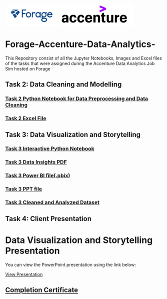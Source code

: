 <p>
<img src="https://github.com/ADVAIT135/Forage-Accenture-Data-Analytics-/blob/b347a00cfcdcfb13ea8245d2cc6b8a4889a9329e/Forage%20Logo.PNG?raw=True" alt="Forage" >
<img src="https://github.com/ADVAIT135/Forage-Accenture-Data-Analytics-/blob/b347a00cfcdcfb13ea8245d2cc6b8a4889a9329e/Accenture%20Logo.PNG?raw=true" alt="Accenture" >
</p>

# Forage-Accenture-Data-Analytics-
This Repository consist of all the Jupyter Notebooks, Images and Excel files of the tasks that were assigned during the Accenture Data Analytics Job Sim hosted on Forage

## Task 2: Data Cleaning and Modelling
### [Task 2 Python Notebook for Data Preprocessing and Data Cleaning](https://github.com/mahe115/Accenture-Data-Analytics/blob/main/Stage%201_Data%20Cleaning%20and%20Modelling/Data%20Cleaning%20and%20Modelling.ipynb)

### [Task 2 Excel File](https://view.officeapps.live.com/op/view.aspx?src=https%3A%2F%2Fraw.githubusercontent.com%2Fmahe115%2FAccenture-Data-Analytics%2Fmain%2FStage%25201_Data%2520Cleaning%2520and%2520Modelling%2FCleaned%2520Dataset.xlsx)

## Task 3: Data Visualization and Storytelling
### [Task 3 Interactive Python Notebook](https://github.com/mahe115/Accenture-Data-Analytics/blob/main/Stage%202_%20Data%20Visualization%20and%20Storytelling/Data%20Visualization%20and%20Storytelling.ipynb)
### [Task 3 Data Insights PDF](https://github.com/mahe115/Accenture-Data-Analytics/blob/main/Data%20Visualization%20and%20storytelling.pdf)
### [Task 3 Power BI file(.pbix)](https://github.com/mahe115/Accenture-Data-Analytics/blob/main/Stage%202_%20Data%20Visualization%20and%20Storytelling/Data%20Visualization%20and%20storytelling.pbix)
### [Task 3 PPT file](https://view.officeapps.live.com/op/view.aspx?src=https%3A%2F%2Fraw.githubusercontent.com%2Fmahe115%2FAccenture-Data-Analytics%2Fmain%2FStage%25203_%2520Client%2520Presentation%2FForage%2520Accenture%2520Data%2520Analytics%2520Task%25203%2520-%2520Data%2520Visualization%2520and%2520Storytelling.pptx&wdOrigin=BROWSELINK)
### [Task 3 Cleaned and Analyzed Dataset](https://view.officeapps.live.com/op/view.aspx?src=https%3A%2F%2Fraw.githubusercontent.com%2FADVAIT135%2FForage-Accenture-Data-Analytics-%2Fmain%2FTask%25203%253A%2520Data%2520Visualization%2520and%2520Storytelling%2FCleaned%2520Dataset.xlsx&wdOrigin=BROWSELINK)

## Task 4: Client Presentation
# Data Visualization and Storytelling Presentation

You can view the PowerPoint presentation using the link below:

[View Presentation](https://view.officeapps.live.com/op/view.aspx?src=https%3A%2F%2Fraw.githubusercontent.com%2Fmahe115%2FAccenture-Data-Analytics%2Fmain%2FStage%203_%2520Client%2520Presentation%2FForage%2520Accenture%2520Data%2520Analytics%2520Task%25203%2520-%2520Data%2520Visualization%2520and%2520Storytelling.pptx&wdOrigin=BROWSELINK)

## [Completion Certificate](https://github.com/ADVAIT135/Forage-Accenture-Data-Analytics-/blob/841fe0b45a370a8ec77040aaa48fcdb35d653dc1/hzmoNKtzvAzXsEqx8_Accenture%20North%20America_xHj9pxotQTSvEtW8B_1701528341116_completion_certificate.pdf)

